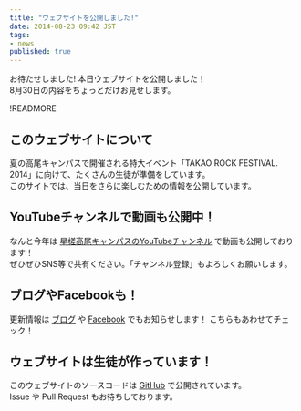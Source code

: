 ```yaml
---
title: "ウェブサイトを公開しました!"
date: 2014-08-23 09:42 JST
tags:
- news
published: true
---
```

お待たせしました! 本日ウェブサイトを公開しました！  
8月30日の内容をちょっとだけお見せします。

!READMORE

このウェブサイトについて
----------------------
夏の高尾キャンパスで開催される特大イベント「TAKAO ROCK FESTIVAL. 2014」に向けて、たくさんの生徒が準備をしています。  
このサイトでは、当日をさらに楽しむための情報を公開しています。

YouTubeチャンネルで動画も公開中！
-------------------------------
なんと今年は [星槎高尾キャンパスのYouTubeチャンネル](https://www.youtube.com/channel/UC7i9vWDyTleh0nMWqiLf5Vg) で動画も公開しております！  
ぜひぜひSNS等で共有ください。「チャンネル登録」もよろしくお願いします。

ブログやFacebookも！
--------------------
更新情報は [ブログ](http://seisahachi.blog.fc2.com/) や [Facebook](https://www.facebook.com/hachioji.gc) でもお知らせします！ こちらもあわせてチェック！

ウェブサイトは生徒が作っています！
------------------------------
このウェブサイトのソースコードは [GitHub](https://github.com/seisahachioji/takarock14) で公開されています。  
Issue や Pull Request もお待ちしております。